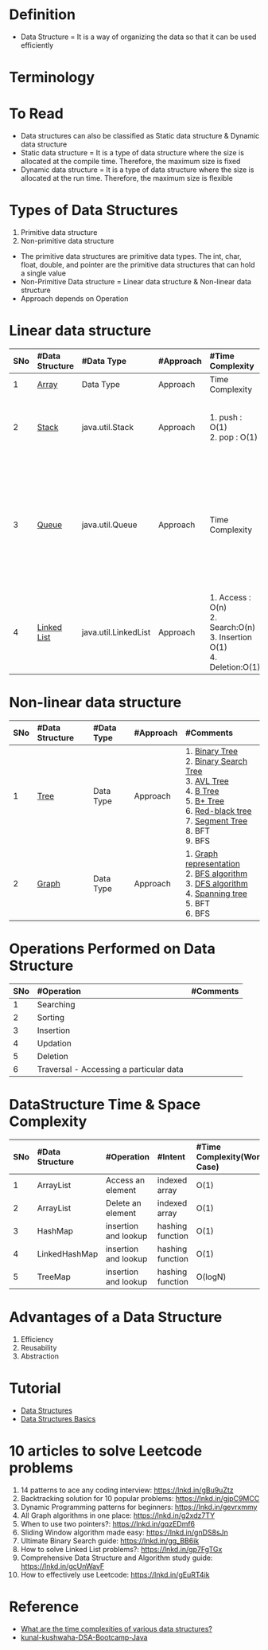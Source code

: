 # Definition
* Data Structure = It is a way of organizing the data so that it can be used efficiently

# Terminology

# To Read
* Data structures can also be classified as Static data structure & Dynamic data structure
* Static data structure = It is a type of data structure where the size is allocated at the compile time. Therefore, the maximum size is fixed
* Dynamic data structure = It is a type of data structure where the size is allocated at the run time. Therefore, the maximum size is flexible

# Types of Data Structures
1. Primitive data structure
2. Non-primitive data structure

* The primitive data structures are primitive data types. The int, char, float, double, and pointer are the primitive data structures that can hold a single value
* Non-Primitive Data structure = Linear data structure & Non-linear data structure
* Approach depends on Operation

# Linear data structure
|SNo| #Data Structure  |#Data Type| #Approach |#Time Complexity |#Comments |
| :---| :--- | :--- | :--- | :--- | :--- |
|1 | [Array](https://www.javatpoint.com/data-structure-array) |Data Type |Approach|Time Complexity |[2D Array](https://www.javatpoint.com/data-structure-2d-array) |
|2 | [Stack](https://www.javatpoint.com/data-structure-stack) |java.util.Stack| Approach|1. push : O(1) <br /> 2. pop : O(1) | 1. [Array implementation of Stack](https://www.javatpoint.com/ds-array-implementation-of-stack)  <br>2. [Linked list implementation of stack](https://www.javatpoint.com/ds-linked-list-implementation-of-stack)|
|3 | [Queue](https://www.javatpoint.com/data-structure-queue) |java.util.Queue| Approach|Time Complexity | 1. [Array Implementation of Queue](https://www.javatpoint.com/array-representation-of-queue)  <br>2. [Linked List implementation of Queue](https://www.javatpoint.com/linked-list-implementation-of-queue)  <br>3. [Circular Queue](https://www.javatpoint.com/circular-queue)  <br>4. [Deque(double-ended queue)](https://www.javatpoint.com/ds-deque)  <br>5. [Priority Queue](https://www.javatpoint.com/ds-priority-queue) |
|4 | [Linked List](https://www.javatpoint.com/singly-linked-list)  | java.util.LinkedList|Approach| 1. Access : O(n) <br>2. Search:O(n) <br>3. Insertion O(1) <br>4. Deletion:O(1) | 1. [Doubly Linked List](https://www.javatpoint.com/doubly-linked-list)  <br>2. [Circular Linked List](https://www.javatpoint.com/circular-singly-linked-list)  <br>3. [Circular Doubly List](https://www.javatpoint.com/circular-doubly-linked-list) |




# Non-linear data structure
|SNo| #Data Structure  |#Data Type| #Approach| #Comments |
| :---| :--- | :--- | :--- |:--- |
|1 | [Tree](https://www.javatpoint.com/tree) |Data Type|Approach|1. [Binary Tree](https://www.javatpoint.com/binary-tree) <br>2. [Binary Search Tree](https://www.javatpoint.com/binary-search-tree) <br>3. [AVL Tree](https://www.javatpoint.com/avl-tree) <br>4. [B Tree](https://www.javatpoint.com/b-tree) <br>5. [B+ Tree](https://www.javatpoint.com/b-plus-tree) <br>6. [Red-black tree](https://www.javatpoint.com/red-black-tree) <br>7. [Segment Tree](https://www.geeksforgeeks.org/segment-tree-data-structure/) <br>8. BFT <br>9. BFS|
|2| [Graph](https://www.javatpoint.com/ds-graph) |Data Type|Approach| 1. [Graph representation](https://www.javatpoint.com/graph-representation) <br>2. [BFS algorithm](https://www.javatpoint.com/breadth-first-search-algorithm) <br>3. [DFS algorithm](https://www.javatpoint.com/depth-first-search-algorithm) <br>4. [Spanning tree](https://www.javatpoint.com/spanning-tree) <br>5. BFT <br>6. BFS|

# Operations Performed on Data Structure
|SNo| #Operation | #Comments |
| :---| :--- | :--- | 
|1 | Searching |  |
| 2| Sorting | |
|3 | Insertion | |
|4 | Updation | |
|5 | Deletion | |
|6 | Traversal - Accessing a particular data | |

# DataStructure Time & Space Complexity
|SNo| #Data Structure | #Operation | #Intent | #Time Complexity(Worest Case) | #Space Complexity(Auxiliary space + Input size) |
| :---| :--- | :--- | :--- |:--- |:--- |
|1 | ArrayList | Access an element |indexed array | O(1)  |O(n) | 
|2 | ArrayList | Delete an element |indexed array| O(1)  |O(n) | 
|3 | HashMap | insertion and lookup |hashing function| O(1)  | |
|4 | LinkedHashMap | insertion and lookup |hashing function| O(1)  | |
|5 | TreeMap | insertion and lookup |hashing function| O(logN)  | |

# Advantages of a Data Structure
1. Efficiency
2. Reusability
3. Abstraction

# Tutorial
* [Data Structures](https://www.geeksforgeeks.org/data-structures/)
* [Data Structures Basics](https://www.javatpoint.com/data-structure-tutorial)

# 10 articles to solve Leetcode problems
1. 14 patterns to ace any coding interview: https://lnkd.in/gBu9uZtz
2. Backtracking solution for 10 popular problems: https://lnkd.in/gjpC9MCC
3. Dynamic Programming patterns for beginners: https://lnkd.in/gevrxmmy
4. All Graph algorithms in one place: https://lnkd.in/g2xdz7TY
5. When to use two pointers?: https://lnkd.in/gqzEDmf6
6. Sliding Window algorithm made easy: https://lnkd.in/gnDS8sJn
7. Ultimate Binary Search guide: https://lnkd.in/gg_BB6ik
8. How to solve Linked List problems?: https://lnkd.in/gp7FgTGx
9. Comprehensive Data Structure and Algorithm study guide: https://lnkd.in/gcUnWavF
10. How to effectively use Leetcode: https://lnkd.in/gEuRT4ik

# Reference
* [What are the time complexities of various data structures?](https://stackoverflow.com/questions/7294634/what-are-the-time-complexities-of-various-data-structures)
* [kunal-kushwaha-DSA-Bootcamp-Java](https://github.com/kunal-kushwaha/DSA-Bootcamp-Java)

